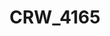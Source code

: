 ---
layout: photo
title: "CRW_4165"
image_main: 15/20080822-CRW_4165-500.jpg
image_thumbnail: 15/20080822-CRW_4165-100.jpg
left: IMG_5656.html
right: 05.html
---